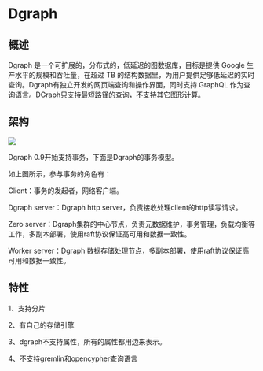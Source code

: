 # **Dgraph**
## **概述**
Dgraph 是一个可扩展的，分布式的，低延迟的图数据库，目标是提供 Google 生产水平的规模和吞吐量，在超过 TB 的结构数据里，为用户提供足够低延迟的实时查询。Dgraph有独立开发的网页端查询和操作界面，同时支持 GraphQL 作为查询语言。DGraph只支持最短路径的查询，不支持其它图形计算。
## **架构**
![](/images/tushuju/Aspose.Words.d7710a73-3b61-4240-b67b-530b3074a743.008.png)

Dgraph 0.9开始支持事务，下面是Dgraph的事务模型。

如上图所示，参与事务的角色有：

Client：事务的发起者，网络客户端。

Dgraph server：Dgraph http server，负责接收处理client的http读写请求。

Zero server：Dgraph集群的中心节点，负责元数据维护，事务管理，负载均衡等工作，多副本部署，使用raft协议保证高可用和数据一致性。

Worker server：Dgraph 数据存储处理节点，多副本部署，使用raft协议保证高可用和数据一致性。
## **特性**
1、支持分片

2、有自己的存储引擎

3、dgraph不支持属性，所有的属性都用边来表示。

4、不支持gremlin和opencypher查询语言